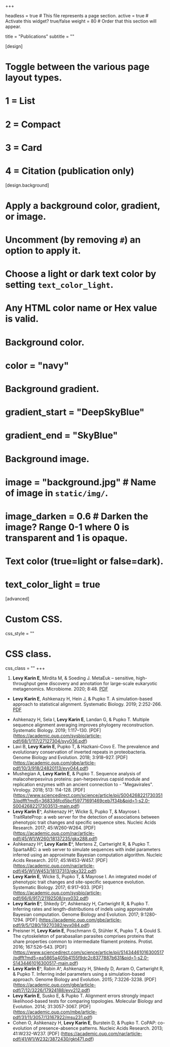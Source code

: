 +++

headless = true  # This file represents a page section.
active = true  # Activate this widget? true/false
weight = 80  # Order that this section will appear.

title = "Publications"
subtitle = ""

[design]
  # Toggle between the various page layout types.
  #   1 = List
  #   2 = Compact
  #   3 = Card
  #   4 = Citation (publication only)


[design.background]
  # Apply a background color, gradient, or image.
  #   Uncomment (by removing `#`) an option to apply it.
  #   Choose a light or dark text color by setting `text_color_light`.
  #   Any HTML color name or Hex value is valid.
  
  # Background color.
  # color = "navy"
  
  # Background gradient.
  # gradient_start = "DeepSkyBlue"
  # gradient_end = "SkyBlue"
  
  # Background image.
  # image = "background.jpg"  # Name of image in `static/img/`.
  # image_darken = 0.6  # Darken the image? Range 0-1 where 0 is transparent and 1 is opaque.

  # Text color (true=light or false=dark).
  # text_color_light = true  
  
[advanced]
 # Custom CSS. 
 css_style = ""
 
 # CSS class.
 css_class = ""
+++

1. **Levy Karin E**, Mirdita M, & Soeding J. MetaEuk – sensitive, high-throughput gene discovery and annotation for large-scale eukaryotic metagenomics. Microbiome. 2020; 8:48. [PDF](https://rdcu.be/b3ozK)
+ **Levy Karin E**, Ashkenazy H, Hein J, & Pupko T. A simulation-based approach to statistical alignment. Systematic Biology. 2019; 2:252-266. [PDF](https://academic.oup.com/sysbio/article-pdf/68/2/252/27739173/syy059.pdf)
- Ashkenazy H, Sela I, **Levy Karin E**, Landan G, & Pupko T. Multiple sequence alignment averaging improves phylogeny reconstruction. Systematic Biology. 2019; 1:117–130. [PDF] (https://academic.oup.com/sysbio/article-pdf/68/1/117/27127304/syy036.pdf)
- Lavi B, **Levy Karin E**, Pupko T, & Hazkani-Covo E. The prevalence and evolutionary conservation of inverted repeats in proteobacteria. Genome Biology and Evolution. 2018; 3:918–927. [PDF] (https://academic.oup.com/gbe/article-pdf/10/3/918/24820113/evy044.pdf)
- Mushegian A, **Levy Karin E**, & Pupko T. Sequence analysis of malacoherpesvirus proteins: pan-herpesvirus capsid module and replication enzymes with an ancient connection to - "Megavirales". Virology. 2018; 513: 114-128. [PDF] (https://www.sciencedirect.com/science/article/pii/S0042682217303513/pdfft?md5=368336fcd5bcf59771691469ceb7f34b&pid=1-s2.0-S0042682217303513-main.pdf)
- **Levy Karin E**^, Ashkenazy H^, Wicke S, Pupko T, & Mayrose I. TraitRateProp: a web server for the detection of associations between phenotypic trait changes and specific sequence sites. Nucleic Acids Research. 2017; 45:W260-W264. [PDF] (https://academic.oup.com/nar/article-pdf/45/W1/W260/18137235/gkx288.pdf)
- Ashkenazy H^, **Levy Karin E**^, Mertens Z, Cartwright R, & Pupko T. SpartaABC: a web server to simulate sequences with indel parameters inferred using an approximate Bayesian computation algorithm. Nucleic Acids Research. 2017; 45:W453-W457. [PDF] (https://academic.oup.com/nar/article-pdf/45/W1/W453/18137313/gkx322.pdf)
- **Levy Karin E**, Wicke S, Pupko T, & Mayrose I. An integrated model of phenotypic trait changes and site-specific sequence evolution. Systematic Biology. 2017; 6:917–933. [PDF] (https://academic.oup.com/sysbio/article-pdf/66/6/917/21192508/syx032.pdf)
- **Levy Karin E**^, Shkedy D^, Ashkenazy H, Cartwright R, & Pupko T. Inferring rates and length-distributions of indels using approximate Bayesian computation. Genome Biology and Evolution. 2017; 9:1280-1294. [PDF] (https://academic.oup.com/gbe/article-pdf/9/5/1280/19270382/evx084.pdf)
- Preisner H, **Levy Karin E**, Poschmann G, Stühler K, Pupko T, & Gould S. The cytoskeleton of parabasalian parasites comprises proteins that share properties common to intermediate filament proteins. Protist. 2016; 167:526–543. [PDF] (https://www.sciencedirect.com/science/article/pii/S1434461016300517/pdfft?md5=ea5865a405b4155f9dc2c8377887b631&pid=1-s2.0-S1434461016300517-main.pdf)
- **Levy Karin E**^, Rabin A^, Ashkenazy H, Shkedy D, Avram O, Cartwright R, & Pupko T. Inferring indel parameters using a simulation-based approach. Genome Biology and Evolution. 2015; 7:3226-3238. [PDF] (https://academic.oup.com/gbe/article-pdf/7/12/3226/17924188/evv212.pdf)
- **Levy Karin E**, Susko E, & Pupko T. Alignment errors strongly impact likelihood-based tests for comparing topologies. Molecular Biology and Evolution. 2014; 31:3057-3067. [PDF] (https://academic.oup.com/mbe/article-pdf/31/11/3057/13167922/msu231.pdf)
- Cohen O, Ashkenazy H, **Levy Karin E**, Burstein D, & Pupko T. CoPAP: co-evolution of presence-absence patterns. Nucleic Acids Research. 2013; 41:W232-W237. [PDF] (https://academic.oup.com/nar/article-pdf/41/W1/W232/3872430/gkt471.pdf)
  
